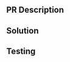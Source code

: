 ## PR Description
<!-- 请清晰描述本次 PR 的具体内容及目的。 -->


## Solution
<!-- Describe the solution -->


## Testing
<!--
Describe the testing you did including unit tests, manual testing, etc 
run unit tests: mvn clean test
-->
